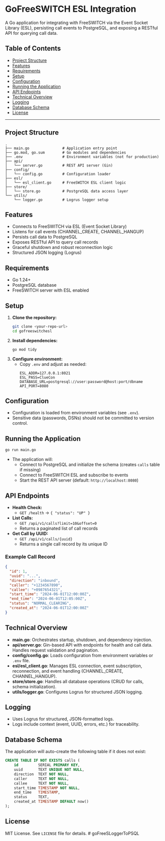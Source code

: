 # GoFreeSWITCH ESL Integration

A Go application for integrating with FreeSWITCH via the Event Socket Library (ESL), persisting call events to PostgreSQL, and exposing a RESTful API for querying call data.

## Table of Contents

- [Project Structure](#project-structure)
- [Features](#features)
- [Requirements](#requirements)
- [Setup](#setup)
- [Configuration](#configuration)
- [Running the Application](#running-the-application)
- [API Endpoints](#api-endpoints)
- [Technical Overview](#technical-overview)
- [Logging](#logging)
- [Database Schema](#database-schema)
- [License](#license)

---

## Project Structure

```
.
├── main.go               # Application entry point
├── go.mod, go.sum        # Go modules and dependencies
├── .env                  # Environment variables (not for production)
├── api/
│   └── server.go         # REST API server (Gin)
├── config/
│   └── config.go         # Configuration loader
├── esl/
│   └── esl_client.go     # FreeSWITCH ESL client logic
├── store/
│   └── store.go          # PostgreSQL data access layer
└── utils/
    └── logger.go         # Logrus logger setup
```

## Features

- Connects to FreeSWITCH via ESL (Event Socket Library)
- Listens for call events (CHANNEL_CREATE, CHANNEL_HANGUP)
- Persists call data to PostgreSQL
- Exposes RESTful API to query call records
- Graceful shutdown and robust reconnection logic
- Structured JSON logging (Logrus)

## Requirements

- Go 1.24+
- PostgreSQL database
- FreeSWITCH server with ESL enabled

## Setup

1. **Clone the repository:**
   ```sh
   git clone <your-repo-url>
   cd gofreeswitchesl
   ```
2. **Install dependencies:**
   ```sh
   go mod tidy
   ```
3. **Configure environment:**
   - Copy `.env` and adjust as needed:
     ```env
     ESL_ADDR=127.0.0.1:8021
     ESL_PASS=ClueCon
     DATABASE_URL=postgresql://user:password@host:port/dbname
     API_PORT=8080
     ```

## Configuration

- Configuration is loaded from environment variables (see `.env`).
- Sensitive data (passwords, DSNs) should not be committed to version control.

## Running the Application

```sh
go run main.go
```

- The application will:
  - Connect to PostgreSQL and initialize the schema (creates `calls` table if missing)
  - Connect to FreeSWITCH ESL and subscribe to events
  - Start the REST API server (default: `http://localhost:8080`)

## API Endpoints

- **Health Check:**
  - `GET /health` → `{ "status": "UP" }`
- **List Calls:**
  - `GET /api/v1/calls?limit=10&offset=0`
  - Returns a paginated list of call records
- **Get Call by UUID:**
  - `GET /api/v1/calls/{uuid}`
  - Returns a single call record by its unique ID

### Example Call Record

```json
{
  "id": 1,
  "uuid": "...",
  "direction": "inbound",
  "caller": "+1234567890",
  "callee": "+0987654321",
  "start_time": "2024-06-01T12:00:00Z",
  "end_time": "2024-06-01T12:05:00Z",
  "status": "NORMAL_CLEARING",
  "created_at": "2024-06-01T12:00:00Z"
}
```

## Technical Overview

- **main.go**: Orchestrates startup, shutdown, and dependency injection.
- **api/server.go**: Gin-based API with endpoints for health and call data. Handles request validation and pagination.
- **config/config.go**: Loads configuration from environment variables or `.env` file.
- **esl/esl_client.go**: Manages ESL connection, event subscription, reconnection, and event handling (CHANNEL_CREATE, CHANNEL_HANGUP).
- **store/store.go**: Handles all database operations (CRUD for calls, schema initialization).
- **utils/logger.go**: Configures Logrus for structured JSON logging.

## Logging

- Uses Logrus for structured, JSON-formatted logs.
- Logs include context (event, UUID, errors, etc.) for traceability.

## Database Schema

The application will auto-create the following table if it does not exist:

```sql
CREATE TABLE IF NOT EXISTS calls (
    id         SERIAL PRIMARY KEY,
    uuid       TEXT UNIQUE NOT NULL,
    direction  TEXT NOT NULL,
    caller     TEXT NOT NULL,
    callee     TEXT NOT NULL,
    start_time TIMESTAMP NOT NULL,
    end_time   TIMESTAMP,
    status     TEXT,
    created_at TIMESTAMP DEFAULT now()
);
```

## License

MIT License. See `LICENSE` file for details.
#   g o F r e e S L o g g e r T o P S Q L 
 
 
